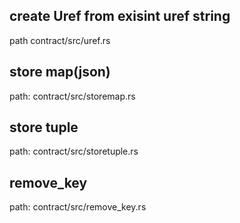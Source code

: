## create Uref from exisint uref string

path contract/src/uref.rs

## store map(json)

path: contract/src/storemap.rs

## store tuple

path: contract/src/storetuple.rs

## remove_key

path: contract/src/remove_key.rs
